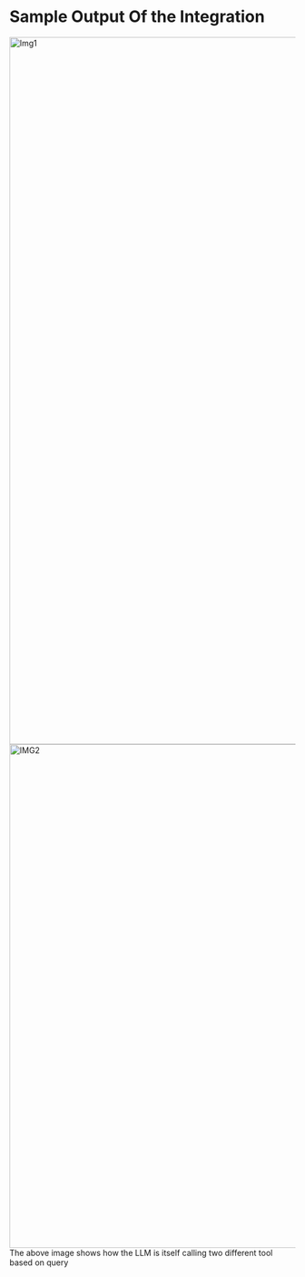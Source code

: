# Sample Output Of the Integration
<img width="1244" alt="Img1" src="https://github.com/user-attachments/assets/b21d350d-04f1-4243-a1c9-093de8388595">
<img width="886" alt="IMG2" src="https://github.com/user-attachments/assets/e50504ab-31b3-4cb6-b276-5636ee8ce76d">
The above image shows how the LLM is itself calling two different tool based on query
